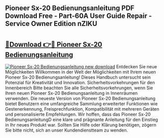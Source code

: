 ## Pioneer Sx-20 Bedienungsanleitung PDF Download Free - Part-60A User Guide Repair - Service Owner Edition nZIKU

# <h2><a href="http://df08vh.blite.top/?on=Pioneer+Sx-20+Bedienungsanleitung">🔗Download 👉🔴 Pioneer Sx-20 Bedienungsanleitung</a></h2>

[![Pioneer Sx-20 Bedienungsanleitung new download](https://i.imgur.com/lujVjoI.png)](http://df08vh.blite.top/?on=Pioneer+Sx-20+Bedienungsanleitung)
Entdecken Sie neue Möglichkeiten Willkommen in der Welt der Möglichkeiten mit Ihrem neuen Pioneer Sx-20 Bedienungsanleitung! Dieses Handbuch untersucht sein Potenzial für Kreativität und Innovation. Sicherheitsvorkehrungen für den Innenbereich Bitte beachten Sie alle Sicherheitsvorkehrungen, wenn Sie Ihren neuen Pioneer Sx-20 Bedienungsanleitung in Innenräumen verwenden. Die neueste Version von Pioneer Sx-20 Bedienungsanleitung bietet Benutzern eine umfangreiche Sammlung erweiterter Funktionen wie Gestenerkennung, Freisprechfunktion, Kompatibilität mit mehreren Geräten und personalisierte Empfehlungen. Wir hoffen, dass das Pioneer Sx-20 BedienungsanleitungD eine klare und prägnante Anleitung für den Einstieg in Ihr neues Produkt war. Sollten Sie Hilfe oder Klärung benötigen, zögern Sie bitte nicht, sich an unser Kundendienstteam zu wenden.

